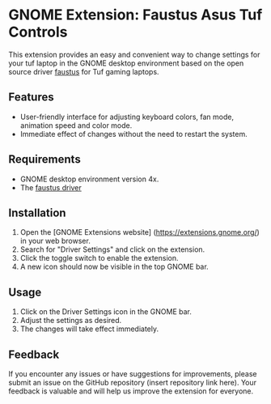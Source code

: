 # GNOME Extension: Faustus Asus Tuf Controls

This extension provides an easy and convenient way to change settings for your tuf laptop in the GNOME desktop environment based on the open source driver [faustus](https://github.com/hackbnw/faustus) for Tuf gaming laptops.

## Features

- User-friendly interface for adjusting keyboard colors, fan mode, animation speed and color mode.
- Immediate effect of changes without the need to restart the system.

## Requirements

- GNOME desktop environment version 4x.
- The [faustus driver](https://github.com/hackbnw/faustus)

## Installation

1. Open the [GNOME Extensions website] (https://extensions.gnome.org/) in your web browser.
2. Search for "Driver Settings" and click on the extension.
3. Click the toggle switch to enable the extension.
4. A new icon should now be visible in the top GNOME bar.

## Usage

1. Click on the Driver Settings icon in the GNOME bar.
2. Adjust the settings as desired.
3. The changes will take effect immediately.

## Feedback

If you encounter any issues or have suggestions for improvements, please submit an issue on the GitHub repository (insert repository link here). Your feedback is valuable and will help us improve the extension for everyone.
